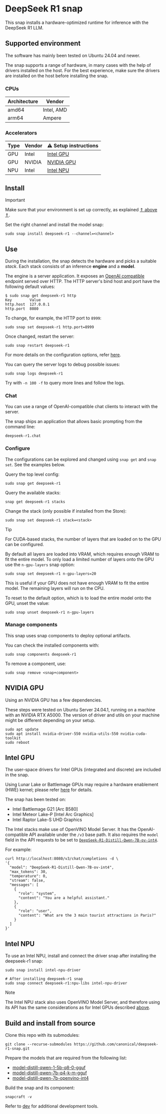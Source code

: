 # DeepSeek R1 snap

This snap installs a hardware-optimized runtime for inference with the DeepSeek R1 LLM.

## Supported environment

The software has mainly been tested on Ubuntu 24.04 and newer. 

The snap supports a range of hardware, in many cases with the help of drivers installed on the host. 
For the best experience, make sure the drivers are installed on the host before installing the snap.


### CPUs

| Architecture | Vendor      |
|--------------|-------------|
| amd64        | Intel, AMD  |
| arm64        | Ampere      |


### Accelerators

| Type | Vendor  | ⚠️ Setup instructions         |
|------|---------|---------------------------|
| GPU  | Intel   | [Intel GPU](#intel-gpu)   |
| GPU  | NVIDIA  | [NVIDIA GPU](#nvidia-gpu) |
| NPU  | Intel   | [Intel NPU](#intel-npu)   |

## Install

> [!IMPORTANT]
> Make sure that your environment is set up correctly, as explained [⇑ above ⇑](#supported-environment).

Set the right channel and install the model snap:
```console
sudo snap install deepseek-r1 --channel=<channel>
```

## Use

During the installation, the snap detects the hardware and picks a suitable *stack*.
Each stack consists of an inference **engine** and a **model**. 

The engine is a server application.
It exposes an [OpenAI compatible](https://github.com/openai/openai-openapi) endpoint served over HTTP.
The HTTP server's bind host and port have the following default values:
```console
$ sudo snap get deepseek-r1 http
Key        Value
http.host  127.0.0.1
http.port  8080
```

To change, for example, the HTTP port to `8999`:
```shell
sudo snap set deepseek-r1 http.port=8999
```

Once changed, restart the server:
```
sudo snap restart deepseek-r1
```

For more details on the configuration options, refer [here](configure).

You can query the server logs to debug possible issues:
```shell
sudo snap logs deepseek-r1
```
Try with `-n 100 -f` to query more lines and follow the logs.

### Chat
You can use a range of OpenAI-compatible chat clients to interact with the server. 

The snap ships an application that allows basic prompting from the command line:
```shell
deepseek-r1.chat 
```

### Configure 
The configurations can be explored and changed using `snap get` and `snap set`.
See the examples below.

Query the top level config:
```shell
sudo snap get deepseek-r1
```

Query the available stacks:
```shell
snap get deepseek-r1 stacks
```

Change the stack (only possible if installed from the Store):
```shell
sudo snap set deepseek-r1 stack=<stack>
```

> [!TIP]
> For CUDA-based stacks, the number of layers that are loaded on to the GPU can be configured.
>
> By default all layers are loaded into VRAM, which requires enough VRAM to fit the entire model.
> To only load a limited number of layers onto the GPU use the `n-gpu-layers` snap option:
> ```shell
> sudo snap set deepseek-r1 n-gpu-layers=20
> ```
> This is useful if your GPU does not have enough VRAM to fit the entire model.
> The remaining layers will run on the CPU.
> 
> To reset to the default option, which is to load the entire model onto the GPU, unset the value:
> ```
> sudo snap unset deepseek-r1 n-gpu-layers
> ```

### Manage components

This snap uses snap components to deploy optional artifacts. 

You can check the installed components with:
```shell
sudo snap components deepseek-r1
```

To remove a component, use:
```shell
sudo snap remove <snap+component>
```

## NVIDIA GPU

Using an NVIDIA GPU has a few dependencies.

These steps were tested on Ubuntu Server 24.04.1, running on a machine with an NVIDIA RTX A5000.
The version of driver and utils on your machine might be different depending on your setup.

```shell
sudo apt update
sudo apt install nvidia-driver-550 nvidia-utils-550 nvidia-cuda-toolkit
sudo reboot
```

## Intel GPU

The user-space drivers for Intel GPUs (integrated and discrete) are included in the snap. 

Using Lunar Lake or Battlemage GPUs may require a hardware enablement (HWE) kernel; please refer [here](https://dgpu-docs.intel.com/driver/client/overview.html) for details.

The snap has been tested on:
- Intel Battlemage G21 [Arc B580]
- Intel Meteor Lake-P [Intel Arc Graphics]
- Intel Raptor Lake-S UHD Graphics

The Intel stacks make use of OpenVINO Model Server.
It has the OpenAI-compatible API available under the `/v3` base path.
It also requires the `model` field in the API requests to be set to [`DeepSeek-R1-Distill-Qwen-7B-ov-int4`](components/model-distill-qwen-7b-openvino-int4/).

For example:
```
curl http://localhost:8080/v3/chat/completions -d \
'{
  "model": "DeepSeek-R1-Distill-Qwen-7B-ov-int4",
  "max_tokens": 30,
  "temperature": 0,
  "stream": false,
  "messages": [
    {
      "role": "system",
      "content": "You are a helpful assistant."
    },
    {
      "role": "user",
      "content": "What are the 3 main tourist attractions in Paris?"
    }
  ]
}'
```

## Intel NPU
To use an Intel NPU, install and connect the driver snap after installing the deepseek-r1 snap:
```shell
sudo snap install intel-npu-driver

# After installing deepseek-r1 snap
sudo snap connect deepseek-r1:npu-libs intel-npu-driver 
```

> [!NOTE]
> The Intel NPU stack also uses OpenVINO Model Server, and therefore using its API has the same considerations as for Intel GPUs described [above](#intel-gpu). 

## Build and install from source

Clone this repo with its submodules:
```shell
git clone --recurse-submodules https://github.com/canonical/deepseek-r1-snap.git
```

Prepare the models that are required from the following list:
- [model-distill-qwen-1-5b-q8-0-gguf](./components/model-distill-qwen-1-5b-q8-0-gguf)
- [model-distill-qwen-7b-q4-k-m-gguf](./components/model-distill-qwen-7b-q4-k-m-gguf)
- [model-distill-qwen-7b-openvino-int4](./components/model-distill-qwen-7b-openvino-int4)


Build the snap and its component:
```shell
snapcraft -v
```

Refer to [dev](./dev) for additional development tools.
